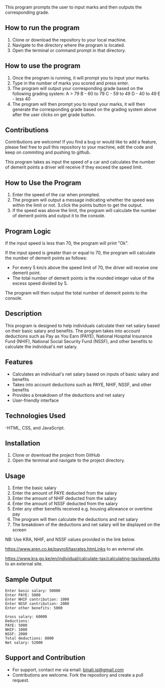 <!-- #1 Grade Calculator -->

This program prompts the user to input marks and then outputs the corresponding grade.

## How to run the program

1. Clone or download the repository to your local machine.
2. Navigate to the directory where the program is located.
3. Open the terminal or command prompt in that directory.

## How to use the program

1. Once the program is running, it will prompt you to input your marks.
2. Type in the number of marks you scored and press enter.
3. The program will output your corresponding grade based on the following grading system:
    A > 79
    B - 60 to 79
    C - 59 to 49
    D - 40 to 49
    E - less 40
4. The program will then prompt you to input your marks, it will then generate the corresponding grade based on the grading system above after the user clicks on get grade button.

## Contributions

Contributions are welcome! If you find a bug or would like to add a feature, please feel free to pull this repository to your machine, edit the code and keep on commiting and pushing to github.


<!-- #2 Speeding Demerit Points Program -->

This program takes as input the speed of a car and calculates the number of demerit points a driver will receive if they exceed the speed limit.

## How to Use the Program
1. Enter the speed of the car when prompted.
2. The program will output a message indicating whether the speed was within the limit or not.
3.click the points button to get the output.
4. If the speed was above the limit, the program will calculate the number of demerit points and output it to the console.

## Program Logic

If the input speed is less than 70, the program will print "Ok".

If the input speed is greater than or equal to 70, the program will calculate the number of demerit points as follows:

- For every 5 km/s above the speed limit of 70, the driver will receive one demerit point.
- The total number of demerit points is the rounded integer value of the excess speed divided by 5.

The program will then output the total number of demerit points to the console.

<!-- #3 Net Salary Calculator -->

## Description
This program is designed to help individuals calculate their net salary based on their basic salary and benefits. The program takes into account deductions such as Pay as You Earn (PAYE), National Hospital Insurance Fund (NHIF), National Social Security Fund (NSSF), and other benefits to calculate the individual's net salary.

## Features
- Calculates an individual's net salary based on inputs of basic salary and benefits
- Takes into account deductions such as PAYE, NHIF, NSSF, and other benefits
- Provides a breakdown of the deductions and net salary
- User-friendly interface

## Technologies Used
-HTML, CSS, and JavaScript.

## Installation
1. Clone or download the project from GitHub
2. Open the terminal and navigate to the project directory.

## Usage
1. Enter the basic salary
2. Enter the amount of PAYE deducted from the salary
3. Enter the amount of NHIF deducted from the salary
4. Enter the amount of NSSF deducted from the salary
5. Enter any other benefits received e.g. housing allowance or overtime pay
6. The program will then calculate the deductions and net salary
7. The breakdown of the deductions and net salary will be displayed on the screen

NB: Use KRA, NHIF, and NSSF values provided in the link below.

https://www.aren.co.ke/payroll/taxrates.htmLinks to an external site.  

https://www.kra.go.ke/en/individual/calculate-tax/calculating-tax/payeLinks to an external site.

## Sample Output
```
Enter basic salary: 50000
Enter PAYE: 5000
Enter NHIF contribution: 1000
Enter NSSF contribution: 2000
Enter other benefits: 5000

Gross salary: 60000
Deductions:
PAYE: 5000
NHIF: 1000
NSSF: 2000
Total deductions: 8000
Net salary: 52000
```

## Support and Contribution
- For support, contact me via email: [binali.iq@gmail.com](iqra:iqra.ali@student.moringaschool.com)
- Contributions are welcome. Fork the repository and create a pull request.